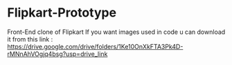 # Flipkart-Prototype
Front-End clone of Flipkart
If you want images used in code u can download it from this link : https://drive.google.com/drive/folders/1Ke10OnXkFTA3Pk4D-rMNnAhVOgjq4bsg?usp=drive_link


